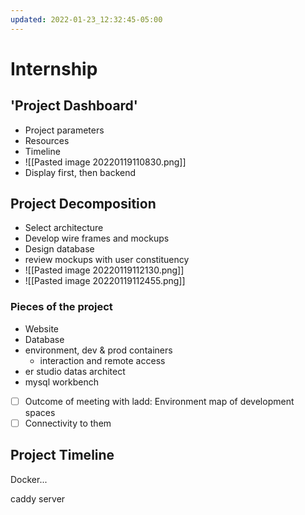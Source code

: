 ```yaml
---
updated: 2022-01-23_12:32:45-05:00
---
```

# Internship
## 'Project Dashboard'
* Project parameters
* Resources
* Timeline
* ![[Pasted image 20220119110830.png]]
* Display first, then backend

## Project Decomposition
* Select architecture
* Develop wire frames and mockups
* Design database
* review mockups with user constituency
* ![[Pasted image 20220119112130.png]]
* ![[Pasted image 20220119112455.png]]
### Pieces of the project
* Website
* Database
* environment, dev & prod containers
	* interaction and remote access
* er studio datas architect
* mysql workbench 

* [ ] Outcome of meeting with ladd: Environment map of development spaces
* [ ] Connectivity to them

## Project Timeline

Docker...


caddy server 
